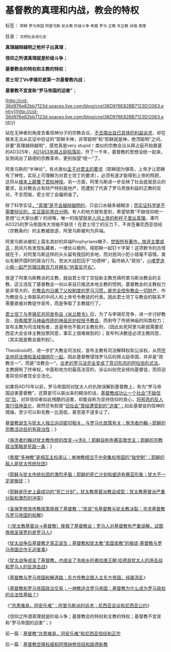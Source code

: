 # 基督教的真理和内战，教会的特权

标签： `耶稣` `罗马帝国` `阿里乌斯` `犹太教` `阶级斗争` `希腊` `罗马` `正教` `东正教` `异端` `真理` 

目录： `文明社会进化史`

**真理越辩越明之枪杆子出真理**；

**信仰之所谓真理就是阶级斗争；**

**基督教会的特权和主教的特权**；

**君士坦丁Vs李锡尼是第一次基督教内战**；

**基督教不宜宣称“罗马帝国的迫害”**；

[http://cid-36d976e82bb7123d.spaces.live.com/blog/cns!36D976E82BB7123D!2063.entry](http://cid-36d976e82bb7123d.spaces.live.com/blog/cns!36D976E82BB7123D!2063.entry)

站在无神者的角度去看信神分子的宗教会议，[不去摆出自已具体的利益诉求](http://blog.sina.com.cn/s/blog_5563a64d0100dfvx.html)，却在根本无法从实证中验证的“耶稣半神，非常聪明”和“耶稣就是神，绝顶聪明”之间，非要“真理越辩越明”，感觉真是very
stupid！类似的宗教会议从拜占庭开始奠基的AD325年，[AD1453年拜占庭陷落前](../../../2010/5/6/基督教推迟了欧美人权解放私有制达一千年！.md)，开了一千年，基督教的思想没统一起来，反倒闹出了路德的宗教革命，更别指望“统一”了。

阿里乌斯的“半神论”，有点类似[孟子对君主的要求](../../../2009/11/5/儒家孟子至圣！摒弃封建忠孝道德枷锁.md)（耶稣因为够乖，上帝才让耶稣有了神性，实际上可理解为对君士坦丁的要求），必须有道才能得到上帝的照顾，这将从[根本上颠覆了君权神授](../../../2009/9/30/极左信仰合理化的充分必要条件.md)。另一方面，阿里乌斯进一步反映了社会底层民众的要求，反对教会占有财产特别是地产，而遭到了代表了罗马贵族利益的正教的反对。不言而喻，君士坦丁会偏袒谁了。

除了科学实证[，“真理”是不会越辩越明的](../../../2009/11/16/当绝对的真理标准失效后“真理越辩越明”？.md)，只会口水越多越糊涂；[而实证科学是不需要辩论的，实证面前黑白分明](../../../2009/6/19/科学认知是唯心信仰和唯物主义共存条件.md)。有人的地方就有差别，希望依靠“不缺信仰统一思想”让大家伙都丫的闭嘴，唯一的指望就是[人间上帝的枪杆子里出真理](../../../2010/11/8/穆萨会战，传统的反击，枪杆子里出信仰.md)。凑巧AD325的罗马帝国伟大领袖不缺货！在君士坦丁的压力下，不肯签署尼西亚信经（宗教条约）的主教被放逐，阿里乌斯被判为异端。

阿里乌斯派被扣上莫名其妙的异端Porphyrians帽子，[焚毁所有著作，放逐主要成员](../../../2010/5/6/基督教“焚书毁校”的历史文化悲剧.md)；民间凡有发现私藏者，一律处以极刑，陪耶稣一起钉十字架！这项敕令的古怪就在于，对阿里乌斯这样的头头留有挽回的余地，而对民间小犯小错毫不容情。类似毛朝开国时的政治行为，党派大战犯囚于“功德林”，最终纳入“政协”，[小喽罗连小贩一起严厉镇压数百万并赐名“地富反坏右”](http://hi.baidu.com/darthchn/blog/item/99acc5d879b49ce038012f74.html)。



放逐了阿里乌斯教派的主教，就由君士坦丁空投新主教充填阿里乌斯派教会的主教，这又违反了基督教会一向以来自已推选本地主教的惯例。基督教会的主教权力是非常大的，[在教会内沿袭了父权制度的罗马习惯，能完全控有教会一切财产](../../../2010/8/20/公私不分就是公有制.md)，作为教徒与上帝联系的中间人和上帝号令教徒的代表。因此君士坦丁与教会的联系不需要直接对教徒作宣传，而是争取了主教就行了。

[君士坦丁与李锡尼共同发布自《米兰敕令》](../../../2010/11/8/孙子为罗马内战开出的赔率；基督教的决定性.md)后，为了与李锡尼竞争，进一步讨好教会，[将希腊罗马神庙传统的神圣庇护权授予教会](http://darthvad.blog.163.com/blog/static/53399470201062982522267/)，而剥夺了传统神庙的同类权力；宣布主教为司法辖免者，连皇帝也不能对主教处刑，（因此处死阿里乌斯就需要尼西亚大会全体主教投票同意，事实上很难做到的）；宣布判决教徒必须主教同意，（其实就是教会裁判权）。

Theodosio时，进一步扩大教会司法权，宣布主教有司法解释权和公诉权，从而[完全地将法律和圣经捆绑在一起](../../../2010/5/7/罗马社会只少了人权仅多了奴隶.md)。因此基督教侵蚀罗马后的拜占庭帝国，并非是“政教合一”，而是“法教合一”，[古老的罗马法完全变成了意识形态的阿拉伯形式法](../../../2010/11/4/最基本的法治要求是法权和治权分离，和特权；.md)，主教拥有了终审权，中面和地方的最高法官的，诉讼纠纷完全倾向基督徒，而将迫害异信仰者完全合法化。

如果将AD70年以前，罗马帝国将对犹太人的仇隙误解到基督教上，称为“罗马帝国迫害基督教”，还算是可以装出来的糊涂的话，[基督教成功让一个社会“不缺信仰”后](../../../2010/8/29/公有制革命成功了，&nbsp;不缺信仰了，罗马帝国灭亡了.md)，对异信仰者如此残酷的迫害，却能自称为坚持信仰的良心，[将邪恶的反人类行径神圣化](../../../2010/11/1/人类社会合作的基础是无神论，人与人合作的契约与神无关！.md)，居然还有脸提“[旧社会”曾经遭受到的“迫害”；](../../../2010/10/29/“旧社会”未必真的腐败黑暗；.md)如此基督徒的信神的情操，至少可以和毛教一比高低，甚至是不遑多让了。



[基督教诞生与犹太人独立运动密切相关，与罗马化政策有关；施洗者约翰－耶稣的宗教活动目的有政治性](../../../2010/11/14/基督教诞生与犹太人独立运动和罗马化政策.md)；》

《[施洗者约翰对犹太教传统的改变——>洗礼！耶稣自称弥赛亚救世主；耶稣的宗教政治策略是死路一条](../../../2010/11/14/耶稣的政治策略是死路一条.md)；》

《[希腊“多神教”是相互主权承认；单神教相当于中央集权帝国的“独党制”；耶稣的敌人是犹太传统社团](../../../2010/11/15/希腊“多神教”相当于主权互相承认和单神教.md)》

《[耶稣与犹太传统社团的激烈矛盾；耶稣的死亡计划和塑造弥赛亚形象；犹大不一定是叛徒](../../../2010/11/15/犹大不一定是叛徒；耶稣与犹太传统社团的激烈矛盾；.md)；》

《[耶稣是历史上最成功的“死亡计划”，犹太教基督派教会成型；犹太教基督派严重分裂和激烈的冲突](../../../2010/11/15/最成功的“死亡计划”，犹太教基督派教会成型.md)》

《[圣保罗修改传教政策挽救了基督教；“改良”令基督教与犹太教决裂；寻求基督教与罗马帝国的和解](../../../2010/11/16/圣保罗令基督教与犹太传统决裂，与罗马帝国和解.md)》

《[（犹太教基督派->基督教）挽救了基督教会；罗马人对基督教有严重误解，试图挽救圣保罗的是罗马人](../../../2010/11/16/罗马帝国，基督教和犹太教的三角关系.md)》

《[犹太战争后基督教才真正诞生；基督教和犹太教“卖国卖教”的叛徒;基督教与罗马帝国合作无迫害事](../../../2010/11/16/犹太战争后基督教才真正诞生.md)》

《[犹太战争成全了基督教，也成全了韦帕乡的弗拉维王朝;哈德良犹太人的游击战和罗马人的反游击战](../../../2010/11/17/哈德良的包皮战争和犹太人的游击战.md)》

《[基督教与罗马帝国和解道路；东方传教企图入主东方帝国，纯属添乱](../../../2010/11/17/基督教与罗马帝国和解道路.md)》

《[基督教和罗马帝国政治交易；一神教适合罗马帝国；基督教为什么成为罗马政权的合法性基础？](../../../2010/11/17/为什么一神教罗马帝国才流行？.md)》

《[“共患难易，同安乐难”；阿里乌斯派的诉求；尼西亚会议和尼西亚公约](../../../2010/11/18/基督教“共患难易，同安乐难”和尼西亚信经和正宗.md)》

《信仰之所谓真理就是阶级斗争；基督教会的特权和主教的特权；基督教不宜宣称“罗马帝国的迫害”；》

前一篇：[基督教“共患难易，同安乐难”和尼西亚信经和正宗](../../../2010/11/18/基督教“共患难易，同安乐难”和尼西亚信经和正宗.md)

后一篇：[基督教空降权威和阿塔纳修信经和路德新教](../../../2010/11/18/基督教空降权威和阿塔纳修信经和路德新教.md)